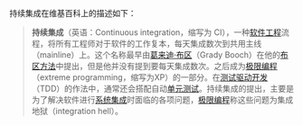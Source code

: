 持续集成在维基百科上的描述如下：

> **持续集成**（英语：Continuous integration，缩写为 CI），一种[软件工程](https://zh.wikipedia.org/wiki/%E8%BB%9F%E9%AB%94%E5%B7%A5%E7%A8%8B)流程，将所有工程师对于软件的工作复本，每天集成数次到共用主线（mainline）上。这个名称最早由[葛来迪·布区](https://zh.wikipedia.org/wiki/%E8%91%9B%E4%BE%86%E8%BF%AA%C2%B7%E5%B8%83%E5%8D%80)（Grady Booch）在他的[布区方法](https://zh.wikipedia.org/w/index.php?title=%E5%B8%83%E5%8D%80%E6%96%B9%E6%B3%95&action=edit&redlink=1)中提出，但是他并没有提到要每天集成数次。之后成为[极限编程](https://zh.wikipedia.org/wiki/%E6%9E%81%E9%99%90%E7%BC%96%E7%A8%8B)（extreme programming，缩写为XP）的一部分。在[测试驱动开发](https://zh.wikipedia.org/wiki/%E6%B5%8B%E8%AF%95%E9%A9%B1%E5%8A%A8%E5%BC%80%E5%8F%91)（TDD）的作法中，通常还会搭配自动[单元测试](https://zh.wikipedia.org/wiki/%E5%8D%95%E5%85%83%E6%B5%8B%E8%AF%95)。持续集成的提出，主要是为了解决软件进行[系统集成](https://zh.wikipedia.org/wiki/%E7%B3%BB%E7%B5%B1%E6%95%B4%E5%90%88)时面临的各项问题，[极限编程](https://zh.wikipedia.org/wiki/%E6%9E%81%E9%99%90%E7%BC%96%E7%A8%8B)称这些问题为集成地狱（integration hell）。



